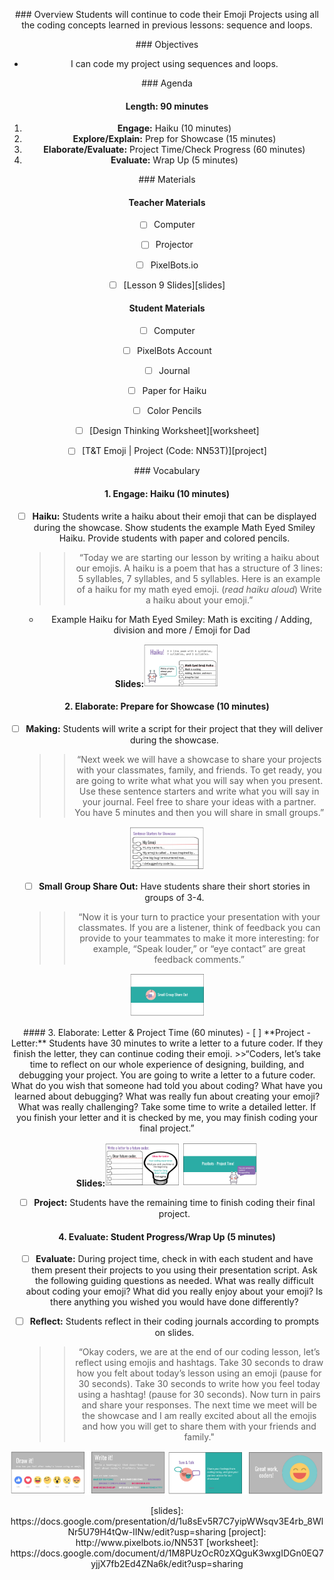 <header title='PixelBots Emoji' subtitle='Lesson 09: Showcase Prep'/>

<notable>

<iconp src='/icons/activity.png'>### Overview</iconp>
Students will continue to code their Emoji Projects using all the coding concepts learned in previous lessons: sequence and loops.

<iconp src='/icons/objectives.png'>### Objectives</iconp>
- I can code my project using sequences and loops.


<iconp src='/icons/agenda.png'>### Agenda</iconp>

#### Length: 90 minutes

1. **Engage:** Haiku  (10 minutes)
1. **Explore/Explain:** Prep for Showcase (15 minutes)
1. **Elaborate/Evaluate:** Project Time/Check Progress (60 minutes)
1. **Evaluate:** Wrap Up (5 minutes)



<note>

<iconp src='/icons/materials.png'>### Materials</iconp>

#### Teacher Materials
- [ ] Computer
- [ ] Projector
- [ ] PixelBots.io
- [ ] [Lesson 9 Slides][slides]



#### Student Materials
- [ ] Computer
- [ ] PixelBots Account
- [ ] Journal
- [ ] Paper for Haiku
- [ ] Color Pencils
- [ ] [Design Thinking Worksheet][worksheet]
- [ ] [T&T Emoji | Project (Code: NN53T)][project]


<iconp src='/icons/vocab.png'>### Vocabulary</iconp>



</note>
<pagebreak/>

#### 1. Engage: Haiku  (10 minutes)
- [ ] **Haiku:** Students write a haiku about their emoji that can be displayed during the showcase. Show students the example Math Eyed Smiley Haiku. Provide students with paper and colored pencils.
  >>“Today we are starting our lesson by writing a haiku about our emojis. A haiku is a poem that has a structure of 3 lines:  5 syllables, 7 syllables, and 5 syllables. Here is an example of a haiku for my math eyed emoji. (*read haiku aloud*) Write a haiku about your emoji.”
  - Example Haiku for Math Eyed Smiley: Math is exciting / Adding, division and more / Emoji for Dad

<note>**Slides:**![slides](./images/haiku.png)</note>

#### 2. Elaborate: Prepare for Showcase (10 minutes)
- [ ] **Making:** Students will write a script for their project that they will deliver during the showcase.
  >>“Next week we will have a showcase to share your projects with your classmates, family, and friends. To get ready, you are going to write what what you will say when you present. Use these sentence starters and write what you will say in your journal. Feel free to share your ideas with a partner. You have 5 minutes and then you will share in small groups.”

<note>![slides](./images/prep.png)</note>
- [ ] **Small Group Share Out:** Have students share their short stories in groups of 3-4.
  >>“Now it is your turn to practice your presentation with your classmates. If you are a listener, think of feedback you can provide to your teammates to make it more interesting: for example, “Speak louder,” or “eye contact” are great feedback comments.”

<note>![slides](./images/smallshare.png)</note>

<pagebreak/>
#### 3. Elaborate: Letter & Project Time (60 minutes)
- [ ] **Project - Letter:** Students have 30 minutes to write a letter to a future coder. If they finish the letter, they can continue coding their emoji.
  >>“Coders, let’s take time to reflect on our whole experience of designing, building, and debugging your project. You are going to write a letter to a future coder. What do you wish that someone had told you about coding?  What have you learned about debugging? What was really fun about creating your emoji? What was really challenging? Take some time to write a detailed letter. If you finish your letter and it is checked by me, you may finish coding your final project.”

<note>**Slides:**![slides](./images/letter.png)
![slides](./images/project.png)
</note>

- [ ] **Project:** Students have the remaining time to finish coding their final project.


#### 4. Evaluate: Student Progress/Wrap Up (5 minutes)
- [ ] **Evaluate:** During project time, check in with each student and have them present their projects to you using their presentation script. Ask the following guiding questions as needed.
  <iconp type='question'>What was really difficult about coding your emoji?</iconp>
  <iconp type='question'>What did you really enjoy about your emoji?</iconp>
  <iconp type='question'>Is there anything you wished you would have done differently?</iconp>



- [ ] **Reflect:** Students reflect in their coding journals according to prompts on slides.
  >>“Okay coders, we are at the end of our coding lesson, let’s reflect using emojis and hashtags. Take 30 seconds to draw how you felt about today’s lesson using an emoji (pause for 30 seconds). Take 30 seconds to write how you feel today using a hashtag! (pause for 30 seconds). Now turn in pairs and share your responses. The next time we meet will be the showcase and I am really excited about all the emojis and how you will get to share them with your friends and family."

<note>![slides](./images/reflect.png)
![slides](./images/reflect2.png)</note>

</notable>
[slides]: https://docs.google.com/presentation/d/1u8sEv5R7C7yipWWsqv3E4rb_8WlNr5U79H4tQw-IINw/edit?usp=sharing
[project]: http://www.pixelbots.io/NN53T
[worksheet]: https://docs.google.com/document/d/1M8PUzOcR0zXQguK3wxgIDGn0EQ7yjjX7fb2Ed4ZNa6k/edit?usp=sharing
